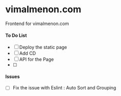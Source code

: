 # vimalmenon.com
Frontend for vimalmenon.com

#### To Do List
- [ ] Deploy the static page
- [ ] Add CD
- [ ] API for the Page
- [ ] 

#### Issues
- [ ] Fix the issue with Eslint : Auto Sort and Grouping
